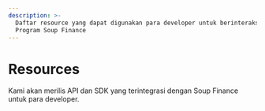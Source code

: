 ```yaml
---
description: >-
  Daftar resource yang dapat digunakan para developer untuk berinteraksi dengan
  Program Soup Finance
---
```


# Resources

Kami akan merilis API dan SDK yang terintegrasi dengan Soup Finance untuk para developer.
